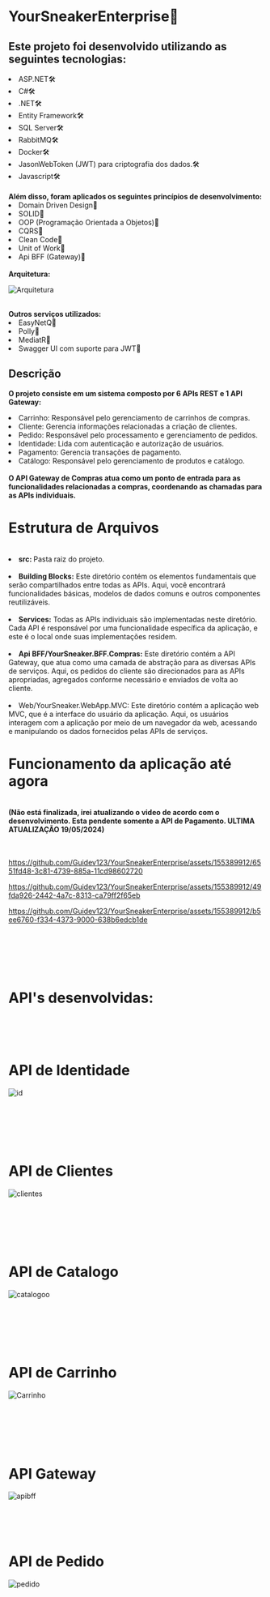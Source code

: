 # YourSneakerEnterprise👟

<h2>Este projeto foi desenvolvido utilizando as seguintes tecnologias:</h2>

<li>ASP.NET🛠️</li>
<li>C#🛠️</li>
<li>.NET🛠️</li>
<li>Entity Framework🛠️</li>
<li>SQL Server🛠️</li>
<li>RabbitMQ🛠️</li>
<li>Docker🛠️</li>
<li>JasonWebToken (JWT) para criptografia dos dados.🛠️</li>
<li>Javascript🛠️</li>
<br/>
<strong>Além disso, foram aplicados os seguintes princípios de desenvolvimento:</strong>

<li> Domain Driven Design📜</li>
<li> SOLID📜</li>
<li> OOP (Programação Orientada a Objetos)📜</li>
<li> CQRS📜</li>
<li> Clean Code📜</li>
<li> Unit of Work📜</li>
<li> Api BFF (Gateway)📜</li>
<br/>
<strong>Arquitetura: </strong>
<br/>

![Arquitetura](https://github.com/Guidev123/YourSneakerEnterprise/assets/155389912/66b16d2c-697a-4bfd-973a-ba706521f554)


<br/>
<strong>Outros serviços utilizados:</strong>

<li> EasyNetQ💼</li>
<li> Polly💼</li>
<li> MediatR💼</li>
<li> Swagger UI com suporte para JWT💼</li>
<h2>Descrição</h2>

<strong>O projeto consiste em um sistema composto por 6 APIs REST e 1 API Gateway:
</strong>
<br/>
<li>Carrinho: Responsável pelo gerenciamento de carrinhos de compras.</li>
<li>Cliente: Gerencia informações relacionadas a criação de clientes.</li>
<li>Pedido: Responsável pelo processamento e gerenciamento de pedidos.</li>
<li>Identidade: Lida com autenticação e autorização de usuários.</li>
<li>Pagamento: Gerencia transações de pagamento.</li>
<li>Catálogo: Responsável pelo gerenciamento de produtos e catálogo.</li>
<br/>
<strong>O API Gateway de Compras atua como um ponto de entrada para as funcionalidades relacionadas a compras, coordenando as chamadas para as APIs individuais.</strong>


<h1></h1>

<h1>Estrutura de Arquivos</h1>
<br/>

<li><strong>src: </strong>Pasta raiz do projeto.</li>
<br/>

<li><strong>Building Blocks:</strong> Este diretório contém os elementos fundamentais que serão compartilhados entre todas as APIs. Aqui, você encontrará funcionalidades básicas, modelos de dados comuns e outros componentes reutilizáveis.</li>
<br/>

<li><strong>Services:</strong> Todas as APIs individuais são implementadas neste diretório. Cada API é responsável por uma funcionalidade específica da aplicação, e este é o local onde suas implementações residem.</li>
<br/>

<li><strong>Api BFF/YourSneaker.BFF.Compras:</strong> Este diretório contém a API Gateway, que atua como uma camada de abstração para as diversas APIs de serviços. Aqui, os pedidos do cliente são direcionados para as APIs apropriadas, agregados conforme necessário e enviados de volta ao cliente.</li>
<br/>

<li>Web/YourSneaker.WebApp.MVC: Este diretório contém a aplicação web MVC, que é a interface do usuário da aplicação. Aqui, os usuários interagem com a aplicação por meio de um navegador da web, acessando e manipulando os dados fornecidos pelas APIs de serviços.
<br/>
  
<h1></h1>
<h1>Funcionamento da aplicação até agora</h1>
<br/>
<strong>(Não está finalizada, irei atualizando o video de acordo com o desenvolvimento. Esta pendente somente a API de Pagamento. ULTIMA ATUALIZAÇÃO 19/05/2024)</strong>
<br/>
<br/>
<br/>

https://github.com/Guidev123/YourSneakerEnterprise/assets/155389912/6551fd48-3c81-4739-885a-11cd98602720

https://github.com/Guidev123/YourSneakerEnterprise/assets/155389912/49fda926-2442-4a7c-8313-ca79ff2f65eb

https://github.com/Guidev123/YourSneakerEnterprise/assets/155389912/b5ee6760-f334-4373-9000-638b6edcb1de





<h1></h1>
<br/>
<br/>
<br/>
<h1>API's desenvolvidas:</h1>
<br/>
<br/>
<br/>
<h1>API de Identidade</h1>

![id](https://github.com/Guidev123/YourSneakerEnterprise/assets/155389912/6327906b-ce06-4d57-97ef-6e7659cf8485)

<h1></h1>
<br/>
<br/>
<br/>
<h1>API de Clientes</h1>

![clientes](https://github.com/Guidev123/YourSneakerEnterprise/assets/155389912/7241993b-2985-4b1b-8d97-394c139da037)


<h1></h1>
<br/>
<br/>
<br/>
<h1>API de Catalogo</h1>

![catalogoo](https://github.com/Guidev123/YourSneakerEnterprise/assets/155389912/f3c7070f-0f34-4262-8932-122b15217d50)


<h1></h1>
<br/>
<br/>
<br/>
<h1>API de Carrinho</h1>

![Carrinho](https://github.com/Guidev123/YourSneakerEnterprise/assets/155389912/23cf89fa-241b-4b0d-8993-7f9472835bd1)


<h1></h1>
<br/>
<br/>
<br/>
<h1>API Gateway</h1>

![apibff](https://github.com/Guidev123/YourSneakerEnterprise/assets/155389912/36113818-7642-4563-8f21-090d76231d61)

<br/>
<br/>
<br/>
<h1>API de Pedido</h1>


![pedido](https://github.com/Guidev123/YourSneakerEnterprise/assets/155389912/b8bace60-1c62-48f9-a941-1e5f79aa51ae)

